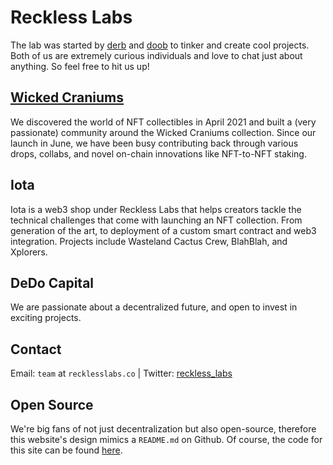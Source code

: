 # Reckless Labs

The lab was started by [derb](https://twitter.com/wickedderb) and [doob](https://twitter.com/wickeddoob) to tinker and create cool projects. Both of us are extremely curious individuals and love to chat just about anything. So feel free to hit us up!

## [Wicked Craniums](https://wickedcranium.com/)

We discovered the world of NFT collectibles in April 2021 and built a (very passionate) community around the Wicked Craniums collection. Since our launch in June, we have been busy contributing back through various drops, collabs, and novel on-chain innovations like NFT-to-NFT staking.

## Iota

Iota is a web3 shop under Reckless Labs that helps creators tackle the technical challenges that come with launching an NFT collection. From generation of the art, to deployment of a custom smart contract and web3 integration. Projects include Wasteland Cactus Crew, BlahBlah, and Xplorers.

## DeDo Capital

We are passionate about a decentralized future, and open to invest in exciting projects.

## Contact

Email: `team` at `recklesslabs.co` | Twitter: [reckless_labs](https://twitter.com/reckless_labs)

## Open Source

We're big fans of not just decentralization but also open-source, therefore this website's design mimics a `README.md` on Github. Of course, the code for this site can be found [here](https://github.com/recklesslabs/recklesslabs.co/).
